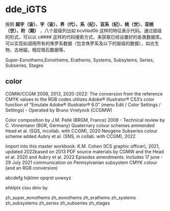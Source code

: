 # dde_iGTS

按照 **超宇（宙）、宇（宙）、界（代）、系（纪）、亚系（纪）、统（世）、亚统（世）、阶（期）** ，八个层级列出如 bcvhbd0b 这样的特征表示代码。通过层级的形式，可以以 c#### 这样的代码搜索方式，来获取已经设置好的各类数据库。可以实现如调用所有的侏罗系数据（包含侏罗系及以下的层级的数据），如古生物，古地磁，相应锆石数据等。

Super-Eonothems,Eonothems, Erathems, Systems, Subsytems, Series, Subseries, Stages

## color

CGMW/CCGM 2008, 2013, 2020-2022:
The conversion from the reference CMYK values to the RGB codes utilizes Adobe® Illustrator® CS3’s color function of “Emulate Adobe® Illustrator® 6.0” (menu Edit / Color Settings / Settings) - Operated by Bruno Vrielynck (CCGMW)

Color composition by J.M. Pellé (BRGM, France) 2008 - Technical review by C. Vinnemann (BGR, Germany)
Quaternary colour schemes ammended Head et al. (SQS, incollab. with CCGM), 2020
Neogene Subseries colour scheme added Aubry et al. (SNS, in collab. with CCGM), 2022

Import into this master workbook: K.M. Cohen (ICS graphic officer), 2021, updated 2022based on 2013 PDF source materials by CGMW and the Head et al. 2020 and Aubry et al. 2022 Episodes amendments. Includes 17 june - 29 July 2021 communication on Pennsylvanian subsystem CMYK colour (and an RGB conversion)

abcdefg
hijklmn
opqrst
uvwxyz

ehklptx
ciou
dmv
by

zh_super_eonothems
zh_eonothems
zh_erathems
zh_systems
zh_subsystems
zh_series
zh_subseries
zh_stages
